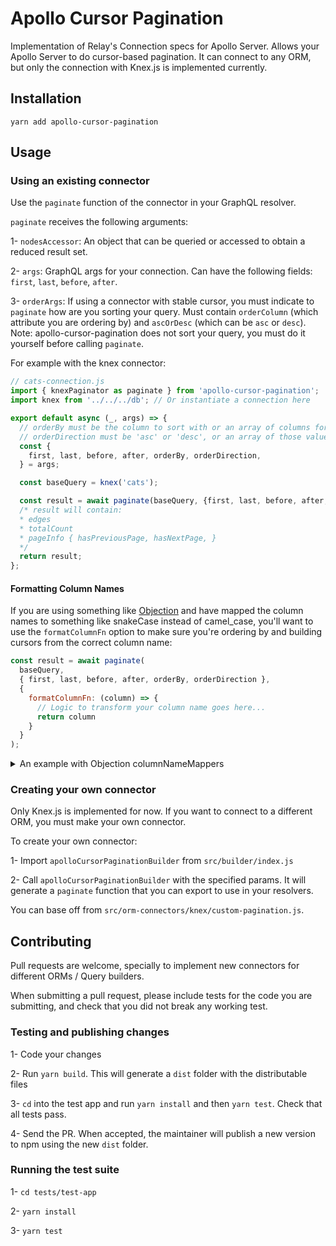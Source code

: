 # Apollo Cursor Pagination

Implementation of Relay's Connection specs for Apollo Server. Allows your Apollo Server to do cursor-based pagination. It can connect to any ORM, but only the connection with Knex.js is implemented currently.

## Installation

`yarn add apollo-cursor-pagination`

## Usage

### Using an existing connector

Use the `paginate` function of the connector in your GraphQL resolver.

`paginate` receives the following arguments:

1- `nodesAccessor`: An object that can be queried or accessed to obtain a reduced result set.

2- `args`: GraphQL args for your connection. Can have the following fields: `first`, `last`, `before`, `after`.

3- `orderArgs`: If using a connector with stable cursor, you must indicate to `paginate` how are you sorting your query. Must contain `orderColumn` (which attribute you are ordering by) and `ascOrDesc` (which can be `asc` or `desc`). Note: apollo-cursor-pagination does not sort your query, you must do it yourself before calling `paginate`.

For example with the knex connector:

```javascript
// cats-connection.js
import { knexPaginator as paginate } from 'apollo-cursor-pagination';
import knex from '../../../db'; // Or instantiate a connection here

export default async (_, args) => {
  // orderBy must be the column to sort with or an array of columns for ordering by multiple fields
  // orderDirection must be 'asc' or 'desc', or an array of those values if ordering by multiples
  const {
    first, last, before, after, orderBy, orderDirection,
  } = args;

  const baseQuery = knex('cats');

  const result = await paginate(baseQuery, {first, last, before, after, orderBy, orderDirection});
  /* result will contain:
  * edges
  * totalCount
  * pageInfo { hasPreviousPage, hasNextPage, }
  */
  return result;
};
```

#### Formatting Column Names

If you are using something like [Objection](https://vincit.github.io/objection.js/) and have
mapped the column names to something like snakeCase instead of camel_case, you'll want to use
the `formatColumnFn` option to make sure you're ordering by and building cursors from the correct
column name:

```javascript
const result = await paginate(
  baseQuery,
  { first, last, before, after, orderBy, orderDirection },
  {
    formatColumnFn: (column) => {
      // Logic to transform your column name goes here...
      return column
    }
  }
);
```

<details>
  <summary>An example with Objection columnNameMappers</summary>

  ```javascript
  const result = await paginate(
    baseQuery,
    { first, last, before, after, orderBy, orderDirection },
    {
      formatColumnFn: (column) => {
        if (Model.columnNameMappers && Model.columnNameMappers.format) {
          const result = Model.columnNameMappers.format({ [column]: true })
          return Object.keys(result)[0]
        } else {
          return column
        }
      }
    }
  );
  ```
</details>

### Creating your own connector

Only Knex.js is implemented for now. If you want to connect to a different ORM, you must make your own connector.

To create your own connector:

1- Import `apolloCursorPaginationBuilder` from `src/builder/index.js`

2- Call `apolloCursorPaginationBuilder` with the specified params. It will generate a `paginate` function that you can export to use in your resolvers.

You can base off from `src/orm-connectors/knex/custom-pagination.js`.

## Contributing

Pull requests are welcome, specially to implement new connectors for different ORMs / Query builders.

When submitting a pull request, please include tests for the code you are submitting, and check that you did not break any working test.

### Testing and publishing changes

1- Code your changes

2- Run `yarn build`. This will generate a `dist` folder with the distributable files

3- `cd` into the test app and run `yarn install` and then `yarn test`. Check that all tests pass.

4- Send the PR. When accepted, the maintainer will publish a new version to npm using the new `dist` folder.

### Running the test suite

1- `cd tests/test-app`

2- `yarn install`

3- `yarn test`
